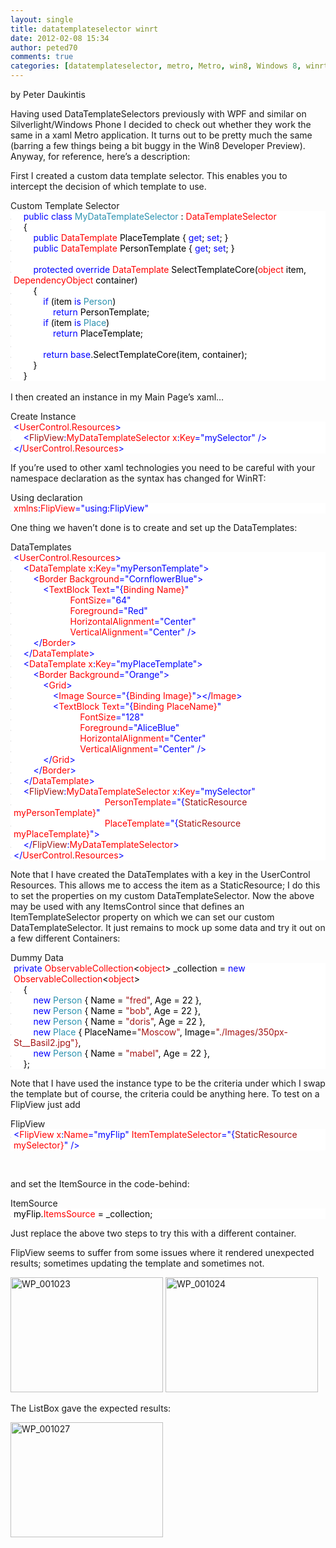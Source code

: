 ```yaml
---
layout: single
title: datatemplateselector winrt
date: 2012-02-08 15:34
author: peted70
comments: true
categories: [datatemplateselector, metro, Metro, win8, Windows 8, winrt, WinRT]
---
```

<p>by Peter Daukintis</p>  <p>Having used DataTemplateSelectors previously with WPF and similar on Silverlight/Windows Phone I decided to check out whether they work the same in a xaml Metro application. It turns out to be pretty much the same (barring a few things being a bit buggy in the Win8 Developer Preview). Anyway, for reference, here’s a description:</p>  <p>First I created a custom data template selector. This enables you to intercept the decision of which template to use.</p>  <p></p>  <div id="scid:9ce6104f-a9aa-4a17-a79f-3a39532ebf7c:a41af072-bfdc-4994-948f-59f04447dc58" class="wlWriterEditableSmartContent" style="float:none;display:inline;margin:0;padding:0;"> <div class="le-pavsc-container"> <div class="le-pavsc-titleblock">Custom Template Selector</div> <div style="background:#fff;overflow:auto;"> <ol style="background:#ffffff;margin:0;padding:0 0 0 5px;"> <li>    <span style="background:#ffffff;color:#000000;"></span><span style="background:#ffffff;color:#0000ff;">public</span><span style="background:#ffffff;color:#000000;"> </span><span style="background:#ffffff;color:#0000ff;">class</span><span style="background:#ffffff;color:#000000;"> </span><span style="background:#ffffff;color:#2b91af;">MyDataTemplateSelector</span><span style="background:#ffffff;color:#000000;"> : </span><span style="background:#ffffff;color:#ff0000;">DataTemplateSelector</span></li> <li class="le-pavsc-even">    <span style="background:#ffffff;color:#000000;">{</span></li> <li>        <span style="background:#ffffff;color:#000000;"></span><span style="background:#ffffff;color:#0000ff;">public</span><span style="background:#ffffff;color:#000000;"> </span><span style="background:#ffffff;color:#ff0000;">DataTemplate</span><span style="background:#ffffff;color:#000000;"> PlaceTemplate { </span><span style="background:#ffffff;color:#0000ff;">get</span><span style="background:#ffffff;color:#000000;">; </span><span style="background:#ffffff;color:#0000ff;">set</span><span style="background:#ffffff;color:#000000;">; }</span></li> <li class="le-pavsc-even">        <span style="background:#ffffff;color:#000000;"></span><span style="background:#ffffff;color:#0000ff;">public</span><span style="background:#ffffff;color:#000000;"> </span><span style="background:#ffffff;color:#ff0000;">DataTemplate</span><span style="background:#ffffff;color:#000000;"> PersonTemplate { </span><span style="background:#ffffff;color:#0000ff;">get</span><span style="background:#ffffff;color:#000000;">; </span><span style="background:#ffffff;color:#0000ff;">set</span><span style="background:#ffffff;color:#000000;">; }</span></li> <li><span style="background:#ffffff;color:#000000;"> </span></li> <li class="le-pavsc-even">        <span style="background:#ffffff;color:#000000;"></span><span style="background:#ffffff;color:#0000ff;">protected</span><span style="background:#ffffff;color:#000000;"> </span><span style="background:#ffffff;color:#0000ff;">override</span><span style="background:#ffffff;color:#000000;"> </span><span style="background:#ffffff;color:#ff0000;">DataTemplate</span><span style="background:#ffffff;color:#000000;"> SelectTemplateCore(</span><span style="background:#ffffff;color:#ff0000;">object</span><span style="background:#ffffff;color:#000000;"> item, </span><span style="background:#ffffff;color:#ff0000;">DependencyObject</span><span style="background:#ffffff;color:#000000;"> container)</span></li> <li>        <span style="background:#ffffff;color:#000000;">{</span></li> <li class="le-pavsc-even">            <span style="background:#ffffff;color:#000000;"></span><span style="background:#ffffff;color:#0000ff;">if</span><span style="background:#ffffff;color:#000000;"> (item </span><span style="background:#ffffff;color:#0000ff;">is</span><span style="background:#ffffff;color:#000000;"> </span><span style="background:#ffffff;color:#2b91af;">Person</span><span style="background:#ffffff;color:#000000;">)</span></li> <li>                <span style="background:#ffffff;color:#000000;"></span><span style="background:#ffffff;color:#0000ff;">return</span><span style="background:#ffffff;color:#000000;"> PersonTemplate;</span></li> <li class="le-pavsc-even">            <span style="background:#ffffff;color:#000000;"></span><span style="background:#ffffff;color:#0000ff;">if</span><span style="background:#ffffff;color:#000000;"> (item </span><span style="background:#ffffff;color:#0000ff;">is</span><span style="background:#ffffff;color:#000000;"> </span><span style="background:#ffffff;color:#2b91af;">Place</span><span style="background:#ffffff;color:#000000;">)</span></li> <li>                <span style="background:#ffffff;color:#000000;"></span><span style="background:#ffffff;color:#0000ff;">return</span><span style="background:#ffffff;color:#000000;"> PlaceTemplate;</span></li> <li class="le-pavsc-even">&nbsp;</li> <li>            <span style="background:#ffffff;color:#000000;"></span><span style="background:#ffffff;color:#0000ff;">return</span><span style="background:#ffffff;color:#000000;"> </span><span style="background:#ffffff;color:#0000ff;">base</span><span style="background:#ffffff;color:#000000;">.SelectTemplateCore(item, container);</span></li> <li class="le-pavsc-even">        <span style="background:#ffffff;color:#000000;">}</span></li> <li>    <span style="background:#ffffff;color:#000000;">}</span></li> </ol> </div> </div> </div> <span style="background:white;color:black;">   <br /></span>I then created an instance in my Main Page’s xaml…   <p></p>  <div id="scid:9ce6104f-a9aa-4a17-a79f-3a39532ebf7c:8cc71fc9-a2ea-4159-93a7-e8a79ee2a0d9" class="wlWriterEditableSmartContent" style="float:none;display:inline;margin:0;padding:0;"> <div class="le-pavsc-container"> <div class="le-pavsc-titleblock">Create Instance</div> <div style="background:#fff;overflow:auto;"> <ol style="background:#ffffff;margin:0;padding:0 0 0 5px;"> <li><span style="background:#ffffff;color:#000000;"></span><span style="background:#ffffff;color:#0000ff;">&lt;</span><span style="background:#ffffff;color:#ff0000;">UserControl</span><span style="background:#ffffff;color:#a31515;">.</span><span style="background:#ffffff;color:#ff0000;">Resources</span><span style="background:#ffffff;color:#0000ff;">&gt;</span></li> <li class="le-pavsc-even">    <span style="background:#ffffff;color:#000000;"></span><span style="background:#ffffff;color:#0000ff;">&lt;</span><span style="background:#ffffff;color:#a31515;">FlipView</span><span style="background:#ffffff;color:#0000ff;">:</span><span style="background:#ffffff;color:#ff0000;">MyDataTemplateSelector x</span><span style="background:#ffffff;color:#0000ff;">:</span><span style="background:#ffffff;color:#ff0000;">Key</span><span style="background:#ffffff;color:#0000ff;">=&quot;mySelector&quot; /&gt;</span></li> <li><span style="background:#ffffff;color:#000000;"></span><span style="background:#ffffff;color:#0000ff;">&lt;/</span><span style="background:#ffffff;color:#ff0000;">UserControl</span><span style="background:#ffffff;color:#a31515;">.</span><span style="background:#ffffff;color:#ff0000;">Resources</span><span style="background:#ffffff;color:#0000ff;">&gt;</span></li> </ol> </div> </div> </div>  <p>If you’re used to other xaml technologies you need to be careful with your namespace declaration as the syntax has changed for WinRT:</p>  <div id="scid:9ce6104f-a9aa-4a17-a79f-3a39532ebf7c:88952be7-d021-4be0-a0c7-ba52e413b9ac" class="wlWriterEditableSmartContent" style="float:none;display:inline;margin:0;padding:0;"> <div class="le-pavsc-container"> <div class="le-pavsc-titleblock">Using declaration</div> <div style="background:#fff;overflow:auto;"> <ol style="background:#ffffff;margin:0;padding:0 0 0 5px;"> <li><span style="background:#ffffff;color:#ff0000;">xmlns</span><span style="background:#ffffff;color:#0000ff;">:</span><span style="background:#ffffff;color:#ff0000;">FlipView</span><span style="background:#ffffff;color:#0000ff;">=&quot;using:FlipView&quot;</span></li> </ol> </div> </div> </div>  <p>One thing we haven’t done is to create and set up the DataTemplates:</p>  <div id="scid:9ce6104f-a9aa-4a17-a79f-3a39532ebf7c:2bc677ae-c685-4c65-af0e-27c068a90db8" class="wlWriterEditableSmartContent" style="float:none;display:inline;margin:0;padding:0;"> <div class="le-pavsc-container"> <div class="le-pavsc-titleblock">DataTemplates</div> <div style="background:#fff;overflow:auto;"> <ol style="background:#ffffff;margin:0;padding:0 0 0 5px;"> <li><span style="background:#ffffff;color:#000000;"></span><span style="background:#ffffff;color:#0000ff;">&lt;</span><span style="background:#ffffff;color:#ff0000;">UserControl</span><span style="background:#ffffff;color:#a31515;">.</span><span style="background:#ffffff;color:#ff0000;">Resources</span><span style="background:#ffffff;color:#0000ff;">&gt;</span></li> <li class="le-pavsc-even">    <span style="background:#ffffff;color:#000000;"></span><span style="background:#ffffff;color:#0000ff;">&lt;</span><span style="background:#ffffff;color:#ff0000;">DataTemplate x</span><span style="background:#ffffff;color:#0000ff;">:</span><span style="background:#ffffff;color:#ff0000;">Key</span><span style="background:#ffffff;color:#0000ff;">=&quot;myPersonTemplate&quot;&gt;</span></li> <li>        <span style="background:#ffffff;color:#000000;"></span><span style="background:#ffffff;color:#0000ff;">&lt;</span><span style="background:#ffffff;color:#ff0000;">Border Background</span><span style="background:#ffffff;color:#0000ff;">=&quot;CornflowerBlue&quot;&gt;</span></li> <li class="le-pavsc-even">            <span style="background:#ffffff;color:#000000;"></span><span style="background:#ffffff;color:#0000ff;">&lt;</span><span style="background:#ffffff;color:#ff0000;">TextBlock Text</span><span style="background:#ffffff;color:#0000ff;">=&quot;{</span><span style="background:#ffffff;color:#ff0000;">Binding Name}</span><span style="background:#ffffff;color:#0000ff;">&quot;</span></li> <li>                      <span style="background:#ffffff;color:#000000;"></span><span style="background:#ffffff;color:#ff0000;"> FontSize</span><span style="background:#ffffff;color:#0000ff;">=&quot;64&quot;</span></li> <li class="le-pavsc-even">                      <span style="background:#ffffff;color:#000000;"></span><span style="background:#ffffff;color:#ff0000;"> Foreground</span><span style="background:#ffffff;color:#0000ff;">=&quot;Red&quot;</span></li> <li>                      <span style="background:#ffffff;color:#000000;"></span><span style="background:#ffffff;color:#ff0000;"> HorizontalAlignment</span><span style="background:#ffffff;color:#0000ff;">=&quot;Center&quot;</span></li> <li class="le-pavsc-even">                      <span style="background:#ffffff;color:#000000;"></span><span style="background:#ffffff;color:#ff0000;"> VerticalAlignment</span><span style="background:#ffffff;color:#0000ff;">=&quot;Center&quot; /&gt;</span></li> <li>        <span style="background:#ffffff;color:#000000;"></span><span style="background:#ffffff;color:#0000ff;">&lt;/</span><span style="background:#ffffff;color:#ff0000;">Border</span><span style="background:#ffffff;color:#0000ff;">&gt;</span></li> <li class="le-pavsc-even">    <span style="background:#ffffff;color:#000000;"></span><span style="background:#ffffff;color:#0000ff;">&lt;/</span><span style="background:#ffffff;color:#ff0000;">DataTemplate</span><span style="background:#ffffff;color:#0000ff;">&gt;</span></li> <li>    <span style="background:#ffffff;color:#000000;"></span><span style="background:#ffffff;color:#0000ff;">&lt;</span><span style="background:#ffffff;color:#ff0000;">DataTemplate x</span><span style="background:#ffffff;color:#0000ff;">:</span><span style="background:#ffffff;color:#ff0000;">Key</span><span style="background:#ffffff;color:#0000ff;">=&quot;myPlaceTemplate&quot;&gt;</span></li> <li class="le-pavsc-even">        <span style="background:#ffffff;color:#000000;"></span><span style="background:#ffffff;color:#0000ff;">&lt;</span><span style="background:#ffffff;color:#ff0000;">Border Background</span><span style="background:#ffffff;color:#0000ff;">=&quot;Orange&quot;&gt;</span></li> <li>            <span style="background:#ffffff;color:#000000;"></span><span style="background:#ffffff;color:#0000ff;">&lt;</span><span style="background:#ffffff;color:#ff0000;">Grid</span><span style="background:#ffffff;color:#0000ff;">&gt;</span></li> <li class="le-pavsc-even">                <span style="background:#ffffff;color:#000000;"></span><span style="background:#ffffff;color:#0000ff;">&lt;</span><span style="background:#ffffff;color:#ff0000;">Image Source</span><span style="background:#ffffff;color:#0000ff;">=&quot;{</span><span style="background:#ffffff;color:#ff0000;">Binding Image}</span><span style="background:#ffffff;color:#0000ff;">&quot;&gt;&lt;/</span><span style="background:#ffffff;color:#ff0000;">Image</span><span style="background:#ffffff;color:#0000ff;">&gt;</span></li> <li>                <span style="background:#ffffff;color:#000000;"></span><span style="background:#ffffff;color:#0000ff;">&lt;</span><span style="background:#ffffff;color:#ff0000;">TextBlock Text</span><span style="background:#ffffff;color:#0000ff;">=&quot;{</span><span style="background:#ffffff;color:#ff0000;">Binding PlaceName}</span><span style="background:#ffffff;color:#0000ff;">&quot;</span><span style="background:#ffffff;color:#000000;"> </span></li> <li class="le-pavsc-even">                          <span style="background:#ffffff;color:#000000;"></span><span style="background:#ffffff;color:#ff0000;"> FontSize</span><span style="background:#ffffff;color:#0000ff;">=&quot;128&quot;</span><span style="background:#ffffff;color:#000000;"> </span></li> <li>                          <span style="background:#ffffff;color:#000000;"></span><span style="background:#ffffff;color:#ff0000;"> Foreground</span><span style="background:#ffffff;color:#0000ff;">=&quot;AliceBlue&quot;</span><span style="background:#ffffff;color:#000000;"> </span></li> <li class="le-pavsc-even">                          <span style="background:#ffffff;color:#000000;"></span><span style="background:#ffffff;color:#ff0000;"> HorizontalAlignment</span><span style="background:#ffffff;color:#0000ff;">=&quot;Center&quot;</span><span style="background:#ffffff;color:#000000;"> </span></li> <li>                          <span style="background:#ffffff;color:#000000;"></span><span style="background:#ffffff;color:#ff0000;"> VerticalAlignment</span><span style="background:#ffffff;color:#0000ff;">=&quot;Center&quot; /&gt;</span></li> <li class="le-pavsc-even">            <span style="background:#ffffff;color:#000000;"></span><span style="background:#ffffff;color:#0000ff;">&lt;/</span><span style="background:#ffffff;color:#ff0000;">Grid</span><span style="background:#ffffff;color:#0000ff;">&gt;</span></li> <li>        <span style="background:#ffffff;color:#000000;"></span><span style="background:#ffffff;color:#0000ff;">&lt;/</span><span style="background:#ffffff;color:#ff0000;">Border</span><span style="background:#ffffff;color:#0000ff;">&gt;</span></li> <li class="le-pavsc-even">    <span style="background:#ffffff;color:#000000;"></span><span style="background:#ffffff;color:#0000ff;">&lt;/</span><span style="background:#ffffff;color:#ff0000;">DataTemplate</span><span style="background:#ffffff;color:#0000ff;">&gt;</span></li> <li>    <span style="background:#ffffff;color:#000000;"></span><span style="background:#ffffff;color:#0000ff;">&lt;</span><span style="background:#ffffff;color:#a31515;">FlipView</span><span style="background:#ffffff;color:#0000ff;">:</span><span style="background:#ffffff;color:#ff0000;">MyDataTemplateSelector x</span><span style="background:#ffffff;color:#0000ff;">:</span><span style="background:#ffffff;color:#ff0000;">Key</span><span style="background:#ffffff;color:#0000ff;">=&quot;mySelector&quot;</span></li> <li class="le-pavsc-even">                                    <span style="background:#ffffff;color:#000000;"></span><span style="background:#ffffff;color:#ff0000;"> PersonTemplate</span><span style="background:#ffffff;color:#0000ff;">=&quot;{</span><span style="background:#ffffff;color:#a31515;">StaticResource</span><span style="background:#ffffff;color:#ff0000;"> myPersonTemplate}</span><span style="background:#ffffff;color:#0000ff;">&quot;</span></li> <li>                                    <span style="background:#ffffff;color:#000000;"></span><span style="background:#ffffff;color:#ff0000;"> PlaceTemplate</span><span style="background:#ffffff;color:#0000ff;">=&quot;{</span><span style="background:#ffffff;color:#a31515;">StaticResource</span><span style="background:#ffffff;color:#ff0000;"> myPlaceTemplate}</span><span style="background:#ffffff;color:#0000ff;">&quot;&gt;</span></li> <li class="le-pavsc-even">    <span style="background:#ffffff;color:#000000;"></span><span style="background:#ffffff;color:#0000ff;">&lt;/</span><span style="background:#ffffff;color:#a31515;">FlipView</span><span style="background:#ffffff;color:#0000ff;">:</span><span style="background:#ffffff;color:#ff0000;">MyDataTemplateSelector</span><span style="background:#ffffff;color:#0000ff;">&gt;</span></li> <li><span style="background:#ffffff;color:#000000;"></span><span style="background:#ffffff;color:#0000ff;">&lt;/</span><span style="background:#ffffff;color:#ff0000;">UserControl</span><span style="background:#ffffff;color:#a31515;">.</span><span style="background:#ffffff;color:#ff0000;">Resources</span><span style="background:#ffffff;color:#0000ff;">&gt;</span></li> </ol> </div> </div> </div>  <p></p>  <p>Note that I have created the DataTemplates with a key in the UserControl Resources. This allows me to access the item as a StaticResource; I do this to set the properties on my custom DataTemplateSelector. Now the above may be used with any ItemsControl since that defines an ItemTemplateSelector property on which we can set our custom DataTemplateSelector. It just remains to mock up some data and try it out on a few different Containers:</p>  <div id="scid:9ce6104f-a9aa-4a17-a79f-3a39532ebf7c:81923292-f85f-4ae7-a5ee-ae173044c493" class="wlWriterEditableSmartContent" style="float:none;display:inline;margin:0;padding:0;"> <div class="le-pavsc-container"> <div class="le-pavsc-titleblock">Dummy Data</div> <div style="background:#fff;overflow:auto;"> <ol style="background:#ffffff;margin:0;padding:0 0 0 5px;"> <li><span style="background:#ffffff;color:#000000;"></span><span style="background:#ffffff;color:#0000ff;">private</span><span style="background:#ffffff;color:#000000;"> </span><span style="background:#ffffff;color:#ff0000;">ObservableCollection</span><span style="background:#ffffff;color:#000000;">&lt;</span><span style="background:#ffffff;color:#ff0000;">object</span><span style="background:#ffffff;color:#000000;">&gt; _collection = </span><span style="background:#ffffff;color:#0000ff;">new</span><span style="background:#ffffff;color:#000000;"> </span><span style="background:#ffffff;color:#ff0000;">ObservableCollection</span><span style="background:#ffffff;color:#000000;">&lt;</span><span style="background:#ffffff;color:#ff0000;">object</span><span style="background:#ffffff;color:#000000;">&gt;</span></li> <li class="le-pavsc-even">    <span style="background:#ffffff;color:#000000;">{</span></li> <li>        <span style="background:#ffffff;color:#000000;"></span><span style="background:#ffffff;color:#0000ff;">new</span><span style="background:#ffffff;color:#000000;"> </span><span style="background:#ffffff;color:#2b91af;">Person</span><span style="background:#ffffff;color:#000000;"> { Name = </span><span style="background:#ffffff;color:#a31515;">&quot;fred&quot;</span><span style="background:#ffffff;color:#000000;">, Age = 22 },</span></li> <li class="le-pavsc-even">        <span style="background:#ffffff;color:#000000;"></span><span style="background:#ffffff;color:#0000ff;">new</span><span style="background:#ffffff;color:#000000;"> </span><span style="background:#ffffff;color:#2b91af;">Person</span><span style="background:#ffffff;color:#000000;"> { Name = </span><span style="background:#ffffff;color:#a31515;">&quot;bob&quot;</span><span style="background:#ffffff;color:#000000;">, Age = 22 },</span></li> <li>        <span style="background:#ffffff;color:#000000;"></span><span style="background:#ffffff;color:#0000ff;">new</span><span style="background:#ffffff;color:#000000;"> </span><span style="background:#ffffff;color:#2b91af;">Person</span><span style="background:#ffffff;color:#000000;"> { Name = </span><span style="background:#ffffff;color:#a31515;">&quot;doris&quot;</span><span style="background:#ffffff;color:#000000;">, Age = 22 },</span></li> <li class="le-pavsc-even">        <span style="background:#ffffff;color:#000000;"></span><span style="background:#ffffff;color:#0000ff;">new</span><span style="background:#ffffff;color:#000000;"> </span><span style="background:#ffffff;color:#2b91af;">Place</span><span style="background:#ffffff;color:#000000;"> { PlaceName=</span><span style="background:#ffffff;color:#a31515;">&quot;Moscow&quot;</span><span style="background:#ffffff;color:#000000;">, Image=</span><span style="background:#ffffff;color:#a31515;">&quot;./Images/350px-St__Basil2.jpg&quot;}</span><span style="background:#ffffff;color:#000000;">,</span></li> <li>        <span style="background:#ffffff;color:#000000;"></span><span style="background:#ffffff;color:#0000ff;">new</span><span style="background:#ffffff;color:#000000;"> </span><span style="background:#ffffff;color:#2b91af;">Person</span><span style="background:#ffffff;color:#000000;"> { Name = </span><span style="background:#ffffff;color:#a31515;">&quot;mabel&quot;</span><span style="background:#ffffff;color:#000000;">, Age = 22 },</span></li> <li class="le-pavsc-even">    <span style="background:#ffffff;color:#000000;">};</span></li> </ol> </div> </div> </div>  <p>Note that I have used the instance type to be the criteria under which I swap the template but of course, the criteria could be anything here. To test on a FlipView just add</p>  <div id="scid:9ce6104f-a9aa-4a17-a79f-3a39532ebf7c:23f7ebce-2924-4f44-af50-6506153c849a" class="wlWriterEditableSmartContent" style="float:none;display:inline;margin:0;padding:0;"> <div class="le-pavsc-container"> <div class="le-pavsc-titleblock">FlipView</div> <div style="background:#fff;overflow:auto;"> <ol style="background:#ffffff;margin:0;padding:0 0 0 5px;"> <li><span style="background:#ffffff;color:#0000ff;">&lt;</span><span style="background:#ffffff;color:#ff0000;">FlipView x</span><span style="background:#ffffff;color:#0000ff;">:</span><span style="background:#ffffff;color:#ff0000;">Name</span><span style="background:#ffffff;color:#0000ff;">=&quot;myFlip&quot;</span><span style="background:#ffffff;color:#ff0000;"> ItemTemplateSelector</span><span style="background:#ffffff;color:#0000ff;">=&quot;{</span><span style="background:#ffffff;color:#a31515;">StaticResource</span><span style="background:#ffffff;color:#ff0000;"> mySelector}</span><span style="background:#ffffff;color:#0000ff;">&quot; /&gt;</span></li> </ol> </div> </div> </div>  <p>&#160;</p>  <p>and set the ItemSource in the code-behind:</p>  <div id="scid:9ce6104f-a9aa-4a17-a79f-3a39532ebf7c:e1b68e95-18de-4c9c-ae53-708ff85aa1b4" class="wlWriterEditableSmartContent" style="float:none;display:inline;margin:0;padding:0;"> <div class="le-pavsc-container"> <div class="le-pavsc-titleblock">ItemSource</div> <div style="background:#fff;overflow:auto;"> <ol style="background:#ffffff;margin:0;padding:0 0 0 5px;"> <li><span style="background:#ffffff;color:#000000;">myFlip.</span><span style="background:#ffffff;color:#ff0000;">ItemsSource</span><span style="background:#ffffff;color:#000000;"> = _collection;</span></li> </ol> </div> </div> </div>  <p>Just replace the above two steps to try this with a different container.</p>  <p>FlipView seems to suffer from some issues where it rendered unexpected results; sometimes updating the template and sometimes not.</p>  <p><a href="http://peted.azurewebsites.net/wp-content/uploads/2012/02/wp_001023.jpg"><img title="WP_001023" style="display:inline;border-width:0;" border="0" alt="WP_001023" src="http://peted.azurewebsites.net/wp-content/uploads/2012/02/wp_001023_thumb.jpg" width="244" height="184" /></a> <a href="http://peted.azurewebsites.net/wp-content/uploads/2012/02/wp_001024.jpg"><img title="WP_001024" style="display:inline;border-width:0;" border="0" alt="WP_001024" src="http://peted.azurewebsites.net/wp-content/uploads/2012/02/wp_001024_thumb.jpg" width="244" height="184" /></a> </p>  <p>The ListBox gave the expected results:</p>  <p><a href="http://peted.azurewebsites.net/wp-content/uploads/2012/02/wp_001027.jpg"><img title="WP_001027" style="display:inline;border-width:0;" border="0" alt="WP_001027" src="http://peted.azurewebsites.net/wp-content/uploads/2012/02/wp_001027_thumb.jpg" width="244" height="184" /></a></p>

